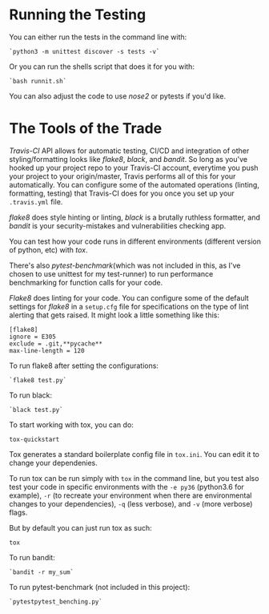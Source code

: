# Running the Testing

You can either run the tests in the command line with:

    `python3 -m unittest discover -s tests -v`

Or you can run the shells script that does it for you with:

    `bash runnit.sh`

You can also adjust the code to use *nose2* or pytests if you'd like.

# The Tools of the Trade

*Travis-CI* API allows for automatic testing, CI/CD and integration of other styling/formatting looks like *flake8*, *black*, and *bandit*. So long as you've hooked up your project repo to your Travis-CI account, everytime you push your project to your origin/master, Travis performs all of this for your automatically. You can configure some of the automated operations (linting, formatting, testing) that Travis-CI does for you once you set up your `.travis.yml` file.

*flake8* does style hinting or linting, *black* is a brutally ruthless formatter, and *bandit* is your security-mistakes and vulnerabilities checking app. 

You can test how your code runs in different environments (different version of python, etc) with *tox*.

There's also *pytest-benchmark*(which was not included in this, as I've chosen to use unittest for my test-runner) to run performance benchmarking for function calls for your code.


*Flake8* does linting for your code. You can configure some of the default settings for *flake8* in a `setup.cfg` file for specifications on the type of lint alerting that gets raised. It might look a little something like this:

    [flake8]
    ignore = E305
    exclude = .git,**pycache**
    max-line-length = 120

To run flake8 after setting the configurations:

    `flake8 test.py`

To run black:

    `black test.py`

To start working with tox, you can do:

    tox-quickstart

Tox generates a standard boilerplate config file in `tox.ini`. You can edit it to change your dependenies.

To run tox can be run simply with `tox` in the command line, but you test also test your code in specific environments with the `-e py36` (python3.6 for example), `-r` (to recreate your environment when there are environmental changes to your dependencies), `-q` (less verbose), and `-v` (more verbose) flags.

But by default you can just run tox as such:

    tox

To run bandit:

    `bandit -r my_sum`

To run pytest-benchmark (not included in this project):

    `pytestpytest_benching.py`
